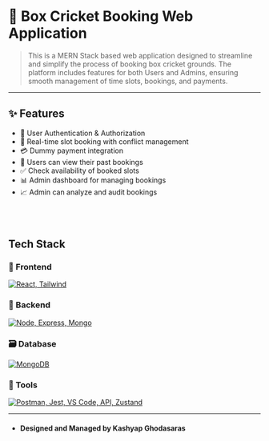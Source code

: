 # 🏏 Box Cricket Booking Web Application
> This is a MERN Stack based web application designed to streamline and simplify the process of booking box cricket grounds. The platform includes features for both Users and Admins, ensuring smooth management of time slots, bookings, and payments.
---

## ✨ Features
- 🔑 User Authentication & Authorization
- 📅 Real-time slot booking with conflict management
- 💳 Dummy payment integration
- 📜 Users can view their past bookings
- ✅ Check availability of booked slots
- 📊 Admin dashboard for managing bookings
- 📈 Admin can analyze and audit bookings
<br>
<br>

## Tech Stack

### 🏡 Frontend
[![React, Tailwind](https://go-skill-icons.vercel.app/api/icons?i=react,tailwind)](https://skillicons.dev)


### 🔧 Backend
[![Node, Express, Mongo](https://skillicons.dev/icons?i=nodejs,express)](https://skillicons.dev)


### 🗃️ Database
[![MongoDB](https://skillicons.dev/icons?i=mongodb)](https://skillicons.dev)


### 🧰 Tools
[![Postman, Jest, VS Code, API, Zustand](https://go-skill-icons.vercel.app/api/icons?i=postman,jest,zustand,vscode,jwt,api,vite&theme=dark)](https://skillicons.dev)

---
* ####  Designed and Managed by Kashyap Ghodasaras